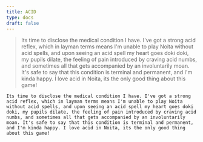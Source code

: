 ```yaml
---
title: ACID
type: docs
draft: false
---
```


> Its time to disclose the medical condition I have. I've got a strong acid reflex, which in layman terms means I'm unable to play Noita without acid spells, and upon seeing an acid spell my heart goes doki doki, my pupils dilate, the feeling of pain introduced by craving acid numbs, and sometimes all that gets accompanied by an involuntarily moan. It's safe to say that this condition is terminal and permanent, and I'm kinda happy. I love acid in Noita, its the only good thing about this game!

```plaintext {filename="Copy to clipboard"}
Its time to disclose the medical condition I have. I've got a strong acid reflex, which in layman terms means I'm unable to play Noita without acid spells, and upon seeing an acid spell my heart goes doki doki, my pupils dilate, the feeling of pain introduced by craving acid numbs, and sometimes all that gets accompanied by an involuntarily moan. It's safe to say that this condition is terminal and permanent, and I'm kinda happy. I love acid in Noita, its the only good thing about this game!
```
